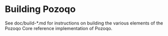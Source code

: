 Building Pozoqo
=============

See doc/build-*.md for instructions on building the various
elements of the Pozoqo Core reference implementation of Pozoqo.
